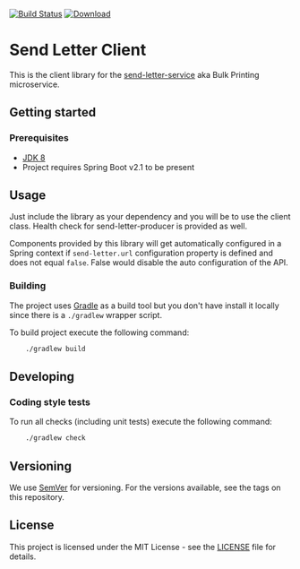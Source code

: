 [![Build Status](https://travis-ci.org/hmcts/send-letter-client.svg?branch=master)](https://travis-ci.org/hmcts/send-letter-client)
[![Download](https://api.bintray.com/packages/hmcts/hmcts-maven/send-letter-client/images/download.svg) ](https://bintray.com/hmcts/hmcts-maven/send-letter-client/_latestVersion)

# Send Letter Client

This is the client library for the [send-letter-service](https://github.com/hmcts/send-letter-service) aka Bulk Printing microservice.

## Getting started

### Prerequisites

- [JDK 8](https://www.oracle.com/java)
- Project requires Spring Boot v2.1 to be present

## Usage

Just include the library as your dependency and you will be to use the client class. Health check for send-letter-producer is provided as well.

Components provided by this library will get automatically configured in a Spring context if `send-letter.url` configuration property is defined and does not equal `false`.
False would disable the auto configuration of the API.

### Building

The project uses [Gradle](https://gradle.org) as a build tool but you don't have install it locally since there is a
`./gradlew` wrapper script.

To build project execute the following command:

```bash
    ./gradlew build
```

## Developing

### Coding style tests

To run all checks (including unit tests) execute the following command:

```bash
    ./gradlew check
```

## Versioning

We use [SemVer](http://semver.org/) for versioning.
For the versions available, see the tags on this repository.

## License

This project is licensed under the MIT License - see the [LICENSE](LICENSE.md) file for details.
